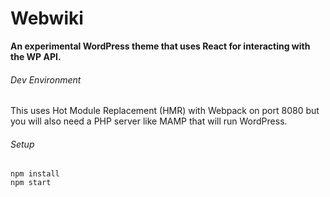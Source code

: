 # Webwiki

**An experimental WordPress theme that uses React for interacting with the WP API.**

###### Dev Environment
This uses Hot Module Replacement (HMR) with Webpack on port 8080 but you will also need a PHP server like MAMP that will run WordPress.

###### Setup
```
npm install
npm start
```